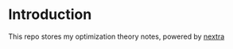 # Introduction

This repo stores my optimization theory notes, powered by [nextra](https://nextra.site/)